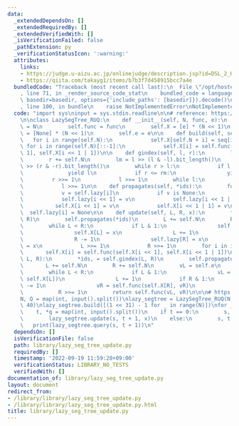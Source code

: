 ```yaml
---
data:
  _extendedDependsOn: []
  _extendedRequiredBy: []
  _extendedVerifiedWith: []
  _isVerificationFailed: false
  _pathExtension: py
  _verificationStatusIcon: ':warning:'
  attributes:
    links:
    - https://judge.u-aizu.ac.jp/onlinejudge/description.jsp?id=DSL_2_H
    - https://qiita.com/takayg1/items/b7b3f7d458915bcc7a4e
  bundledCode: "Traceback (most recent call last):\n  File \"/opt/hostedtoolcache/PyPy/3.7.13/x64/site-packages/onlinejudge_verify/documentation/build.py\"\
    , line 71, in _render_source_code_stat\n    bundled_code = language.bundle(stat.path,\
    \ basedir=basedir, options={'include_paths': [basedir]}).decode()\n  File \"/opt/hostedtoolcache/PyPy/3.7.13/x64/site-packages/onlinejudge_verify/languages/python.py\"\
    , line 100, in bundle\n    raise NotImplementedError\nNotImplementedError\n"
  code: "import sys\ninput = sys.stdin.readline\n\n# reference: https://qiita.com/takayg1/items/b7b3f7d458915bcc7a4e\n\
    \n\nclass LazySegTree_RUQ:\n    def __init__(self, N, func, e):\n        self.N\
    \ = N\n        self.func = func\n        self.X = [e] * (N << 1)\n        self.lazy\
    \ = [None] * (N << 1)\n        self.e = e\n\n    def build(self, seq):\n     \
    \   for i in range(self.N):\n            self.X[self.N + i] = seq[i]\n       \
    \ for i in range(self.N)[::-1]:\n            self.X[i] = self.func(self.X[i <<\
    \ 1], self.X[i << 1 | 1])\n\n    def gindex(self, l, r):\n        l += self.N\n\
    \        r += self.N\n        lm = l >> (l & -l).bit_length()\n        rm = r\
    \ >> (r & -r).bit_length()\n        while r > l:\n            if l <= lm:\n  \
    \              yield l\n            if r <= rm:\n                yield r\n   \
    \         r >>= 1\n            l >>= 1\n        while l:\n            yield l\n\
    \            l >>= 1\n\n    def propagates(self, *ids):\n        for i in ids[::-1]:\n\
    \            v = self.lazy[i]\n            if v is None:\n                continue\n\
    \            self.lazy[i << 1] = v\n            self.lazy[i << 1 | 1] = v\n  \
    \          self.X[i << 1] = v\n            self.X[i << 1 | 1] = v\n          \
    \  self.lazy[i] = None\n\n    def update(self, L, R, x):\n        *ids, = self.gindex(L,\
    \ R)\n        self.propagates(*ids)\n        L += self.N\n        R += self.N\n\
    \        while L < R:\n            if L & 1:\n                self.lazy[L] = x\n\
    \                self.X[L] = x\n                L += 1\n            if R & 1:\n\
    \                R -= 1\n                self.lazy[R] = x\n                self.X[R]\
    \ = x\n            L >>= 1\n            R >>= 1\n        for i in ids:\n     \
    \       self.X[i] = self.func(self.X[i << 1], self.X[i << 1 | 1])\n\n    def query(self,\
    \ L, R):\n        *ids, = self.gindex(L, R)\n        self.propagates(*ids)\n \
    \       L += self.N\n        R += self.N\n        vL = self.e\n        vR = self.e\n\
    \        while L < R:\n            if L & 1:\n                vL = self.func(vL,\
    \ self.X[L])\n                L += 1\n            if R & 1:\n                R\
    \ -= 1\n                vR = self.func(self.X[R], vR)\n            L >>= 1\n \
    \           R >>= 1\n        return self.func(vL, vR)\n\n\n# https://judge.u-aizu.ac.jp/onlinejudge/description.jsp?id=DSL_2_H\n\
    N, Q = map(int, input().split())\nlazy_segtree = LazySegTree_RUQ(N, min, 1 <<\
    \ 40)\nlazy_segtree.build([(1 << 31) - 1 for _ in range(N)])\nfor _ in range(Q):\n\
    \    t, *q = map(int, input().split())\n    if t == 0:\n        s, t, x = q\n\
    \        lazy_segtree.update(s, t + 1, x)\n    else:\n        s, t = q\n     \
    \   print(lazy_segtree.query(s, t + 1))\n"
  dependsOn: []
  isVerificationFile: false
  path: library/lazy_seg_tree_update.py
  requiredBy: []
  timestamp: '2022-09-19 11:59:28+09:00'
  verificationStatus: LIBRARY_NO_TESTS
  verifiedWith: []
documentation_of: library/lazy_seg_tree_update.py
layout: document
redirect_from:
- /library/library/lazy_seg_tree_update.py
- /library/library/lazy_seg_tree_update.py.html
title: library/lazy_seg_tree_update.py
---
```

